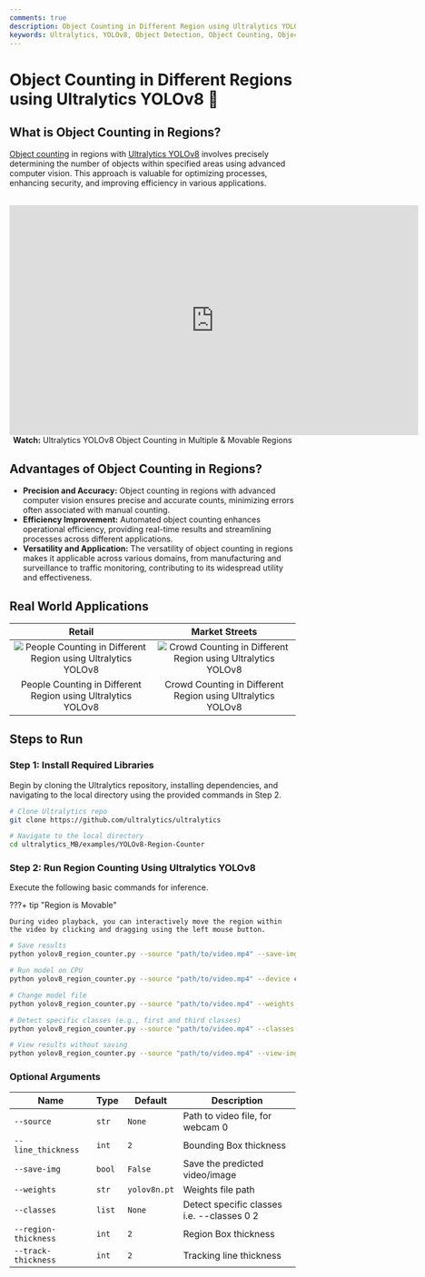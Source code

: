 ```yaml
---
comments: true
description: Object Counting in Different Region using Ultralytics YOLOv8
keywords: Ultralytics, YOLOv8, Object Detection, Object Counting, Object Tracking, Notebook, IPython Kernel, CLI, Python SDK
---
```


# Object Counting in Different Regions using Ultralytics YOLOv8 🚀

## What is Object Counting in Regions?

[Object counting](https://docs.ultralytics.com/guides/object-counting/) in regions with [Ultralytics YOLOv8](https://github.com/ultralytics/ultralytics/) involves precisely determining the number of objects within specified areas using advanced computer vision. This approach is valuable for optimizing processes, enhancing security, and improving efficiency in various applications.

<p align="center">
  <br>
  <iframe loading="lazy" width="720" height="405" src="https://www.youtube.com/embed/okItf1iHlV8"
    title="YouTube video player" frameborder="0"
    allow="accelerometer; autoplay; clipboard-write; encrypted-media; gyroscope; picture-in-picture; web-share"
    allowfullscreen>
  </iframe>
  <br>
  <strong>Watch:</strong> Ultralytics YOLOv8 Object Counting in Multiple & Movable Regions
</p>

## Advantages of Object Counting in Regions?

- **Precision and Accuracy:** Object counting in regions with advanced computer vision ensures precise and accurate counts, minimizing errors often associated with manual counting.
- **Efficiency Improvement:** Automated object counting enhances operational efficiency, providing real-time results and streamlining processes across different applications.
- **Versatility and Application:** The versatility of object counting in regions makes it applicable across various domains, from manufacturing and surveillance to traffic monitoring, contributing to its widespread utility and effectiveness.

## Real World Applications

|                                                                               Retail                                                                               |                                                                          Market Streets                                                                           |
|:------------------------------------------------------------------------------------------------------------------------------------------------------------------:|:-----------------------------------------------------------------------------------------------------------------------------------------------------------------:|
| ![People Counting in Different Region using Ultralytics YOLOv8](https://github.com/RizwanMunawar/ultralytics/assets/62513924/5ab3bbd7-fd12-4849-928e-5f294d6c3fcf) | ![Crowd Counting in Different Region using Ultralytics YOLOv8](https://github.com/RizwanMunawar/ultralytics/assets/62513924/e7c1aea7-474d-4d78-8d48-b50854ffe1ca) |
|                                                    People Counting in Different Region using Ultralytics YOLOv8                                                    |                                                    Crowd Counting in Different Region using Ultralytics YOLOv8                                                    |

## Steps to Run

### Step 1: Install Required Libraries

Begin by cloning the Ultralytics repository, installing dependencies, and navigating to the local directory using the provided commands in Step 2.

```bash
# Clone Ultralytics repo
git clone https://github.com/ultralytics/ultralytics

# Navigate to the local directory
cd ultralytics_MB/examples/YOLOv8-Region-Counter
```

### Step 2: Run Region Counting Using Ultralytics YOLOv8

Execute the following basic commands for inference.

???+ tip "Region is Movable"

    During video playback, you can interactively move the region within the video by clicking and dragging using the left mouse button.

```bash
# Save results
python yolov8_region_counter.py --source "path/to/video.mp4" --save-img

# Run model on CPU
python yolov8_region_counter.py --source "path/to/video.mp4" --device cpu

# Change model file
python yolov8_region_counter.py --source "path/to/video.mp4" --weights "path/to/model.pt"

# Detect specific classes (e.g., first and third classes)
python yolov8_region_counter.py --source "path/to/video.mp4" --classes 0 2

# View results without saving
python yolov8_region_counter.py --source "path/to/video.mp4" --view-img
```

### Optional Arguments

| Name                 | Type   | Default      | Description                                |
|----------------------|--------|--------------|--------------------------------------------|
| `--source`           | `str`  | `None`       | Path to video file, for webcam 0           |
| `--line_thickness`   | `int`  | `2`          | Bounding Box thickness                     |
| `--save-img`         | `bool` | `False`      | Save the predicted video/image             |
| `--weights`          | `str`  | `yolov8n.pt` | Weights file path                          |
| `--classes`          | `list` | `None`       | Detect specific classes i.e. --classes 0 2 |
| `--region-thickness` | `int`  | `2`          | Region Box thickness                       |
| `--track-thickness`  | `int`  | `2`          | Tracking line thickness                    |
